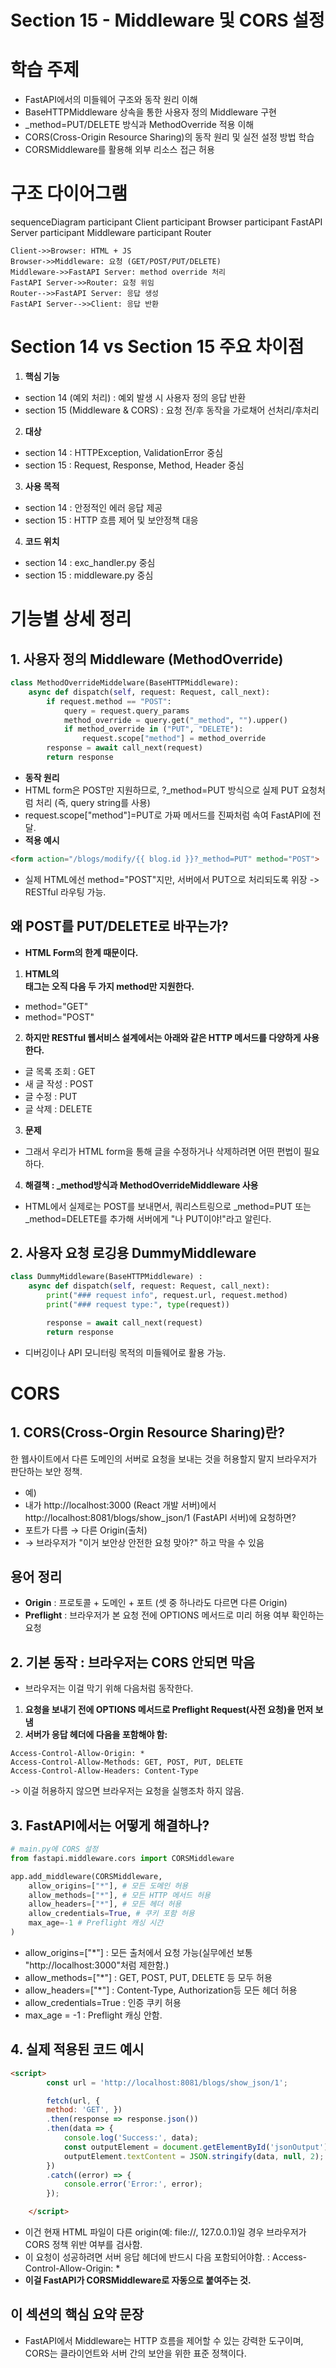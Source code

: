 # Section 15 - Middleware 및 CORS 설정
# 학습 주제
- FastAPI에서의 미들웨어 구조와 동작 원리 이해
- BaseHTTPMiddleware 상속을 통한 사용자 정의 Middleware 구현
- _method=PUT/DELETE 방식과 MethodOverride 적용 이해
- CORS(Cross-Origin Resource Sharing)의 동작 원리 및 실전 설정 방법 학습
- CORSMiddleware를 활용해 외부 리소스 접근 허용

# 구조 다이어그램
sequenceDiagram
    participant Client
    participant Browser
    participant FastAPI Server
    participant Middleware
    participant Router

    Client->>Browser: HTML + JS
    Browser->>Middleware: 요청 (GET/POST/PUT/DELETE)
    Middleware->>FastAPI Server: method override 처리
    FastAPI Server->>Router: 요청 위임
    Router-->>FastAPI Server: 응답 생성
    FastAPI Server-->>Client: 응답 반환

# Section 14 vs Section 15 주요 차이점
1. **핵심 기능**
- section 14 (예외 처리) : 예외 발생 시 사용자 정의 응답 반환
- section 15 (Middleware & CORS) : 요청 전/후 동작을 가로채어 선처리/후처리
2. **대상** 
- section 14 : HTTPException, ValidationError 중심
- section 15 : Request, Response, Method, Header 중심
3. **사용 목적**
- section 14 : 안정적인 에러 응답 제공
- section 15 : HTTP 흐름 제어 및 보안정책 대응
4. **코드 위치**
- section 14 : exc_handler.py 중심
- section 15 : middleware.py 중심

# 기능별 상세 정리
## 1. 사용자 정의 Middleware (MethodOverride)
```python
class MethodOverrideMiddelware(BaseHTTPMiddleware):
    async def dispatch(self, request: Request, call_next):
        if request.method == "POST":
            query = request.query_params
            method_override = query.get("_method", "").upper()
            if method_override in ("PUT", "DELETE"):
                request.scope["method"] = method_override
        response = await call_next(request)
        return response
```
- **동작 원리**
- HTML form은 POST만 지원하므로, ?_method=PUT 방식으로 실제 PUT 요청처럼 처리 (즉, query string를 사용)
- request.scope["method"]=PUT로 가짜 메서드를 진짜처럼 속여 FastAPI에 전달.
- **적용 예시**
```html
<form action="/blogs/modify/{{ blog.id }}?_method=PUT" method="POST">
```
- 실제 HTML에선 method="POST"지만, 서버에서 PUT으로 처리되도록 위장 -> RESTful 라우팅 가능.

## 왜 POST를 PUT/DELETE로 바꾸는가?
- **HTML Form의 한계 때문이다.**
1. **HTML의 <form> 태그는 오직 다음 두 가지 method만 지원한다.**
- method="GET"
- method="POST"
2. **하지만 RESTful 웹서비스 설계에서는 아래와 같은 HTTP 메서드를 다양하게 사용한다.**
- 글 목록 조회 : GET
- 새 글 작성 : POST
- 글 수정 : PUT
- 글 삭제 : DELETE
3. **문제**
- 그래서 우리가 HTML form을 통해 글을 수정하거나 삭제하려면 어떤 편법이 필요하다.
4. **해결책 : _method방식과 MethodOverrideMiddleware 사용**
- HTML에서 실제로는 POST를 보내면서, 쿼리스트링으로 _method=PUT 또는 _method=DELETE를 추가해 서버에게 "나 PUT이야!"라고 알린다. 

## 2. 사용자 요청 로깅용 DummyMiddleware
```python
class DummyMiddleware(BaseHTTPMiddleware) :
    async def dispatch(self, request: Request, call_next):
        print("### request info", request.url, request.method)
        print("### request type:", type(request)) 

        response = await call_next(request)
        return response
```
- 디버깅이나 API 모니터링 목적의 미들웨어로 활용 가능.

# CORS
## 1. CORS(Cross-Orgin Resource Sharing)란?
한 웹사이트에서 다른 도메인의 서버로 요청을 보내는 것을 허용할지 말지 브라우저가 판단하는 보안 정책.
- 예)
- 내가 http://localhost:3000 (React 개발 서버)에서
http://localhost:8081/blogs/show_json/1 (FastAPI 서버)에 요청하면?
- 포트가 다름 → 다른 Origin(출처)
- → 브라우저가 "이거 보안상 안전한 요청 맞아?" 하고 막을 수 있음

## 용어 정리
- **Origin** : 프로토콜 + 도메인 + 포트 (셋 중 하나라도 다르면 다른 Origin)
- **Preflight** : 브라우저가 본 요청 전에 OPTIONS 메서드로 미리 허용 여부 확인하는 요청

## 2. 기본 동작 : 브라우저는 CORS 안되면 막음
- 브라우저는 이걸 막기 위해 다음처럼 동작한다.

1. **요청을 보내기 전에 OPTIONS 메서드로 Preflight Request(사전 요청)을 먼저 보냄**
2. **서버가 응답 헤더에 다음을 포함해야 함:**
```http
Access-Control-Allow-Origin: *
Access-Control-Allow-Methods: GET, POST, PUT, DELETE
Access-Control-Allow-Headers: Content-Type
```
-> 이걸 허용하지 않으면 브라우저는 요청을 실행조차 하지 않음.

## 3. FastAPI에서는 어떻게 해결하나?
```python
# main.py에 CORS 설정
from fastapi.middleware.cors import CORSMiddleware

app.add_middleware(CORSMiddleware,
    allow_origins=["*"], # 모든 도메인 허용
    allow_methods=["*"], # 모든 HTTP 메서드 허용 
    allow_headers=["*"], # 모든 헤더 허용
    allow_credentials=True, # 쿠키 포함 허용
    max_age=-1 # Preflight 캐싱 시간
)
```
- allow_origins=["*"] : 모든 출처에서 요청 가능(실무에선 보통 "http://localhost:3000"처럼 제한함.)
- allow_methods=["*"] : GET, POST, PUT, DELETE 등 모두 허용
- allow_headers=["*"] : Content-Type, Authorization등 모든 헤더 허용
- allow_credentials=True : 인증 쿠키 허용
- max_age = -1 : Preflight 캐싱 안함.

## 4. 실제 적용된 코드 예시
```html
<script>
        const url = 'http://localhost:8081/blogs/show_json/1';

        fetch(url, {
        method: 'GET', })
        .then(response => response.json())
        .then(data => {
            console.log('Success:', data);
            const outputElement = document.getElementById('jsonOutput');
            outputElement.textContent = JSON.stringify(data, null, 2);
        })
        .catch((error) => {
            console.error('Error:', error);
        });

    </script>
```
- 이건 현재 HTML 파일이 다른 origin(예: file://, 127.0.0.1)일 경우 브라우저가 CORS 정책 위반 여부를 검사함.
- 이 요청이 성공하려면 서버 응답 헤더에 반드시 다음 포함되어야함. : Access-Control-Allow-Origin: *
- **이걸 FastAPI가 CORSMiddleware로 자동으로 붙여주는 것.**

## 이 섹션의 핵심 요약 문장
- FastAPI에서 Middleware는 HTTP 흐름을 제어할 수 있는 강력한 도구이며, CORS는 클라이언트와 서버 간의 보안을 위한 표준 정책이다.